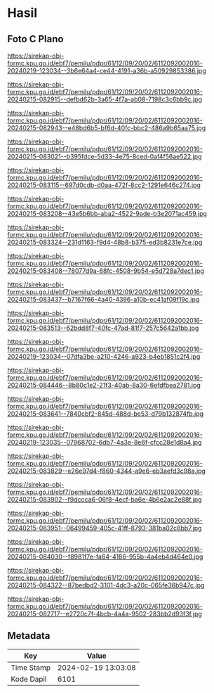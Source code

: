 # Hasil

## Foto C Plano

https://sirekap-obj-formc.kpu.go.id/ebf7/pemilu/pdpr/61/12/09/20/02/6112092002016-20240219-123034--3b6e64a4-ce44-4191-a36b-a50929853386.jpg

https://sirekap-obj-formc.kpu.go.id/ebf7/pemilu/pdpr/61/12/09/20/02/6112092002016-20240215-082915--defbd62b-3a65-4f7a-ab08-7198c3c6bb9c.jpg

https://sirekap-obj-formc.kpu.go.id/ebf7/pemilu/pdpr/61/12/09/20/02/6112092002016-20240215-082943--e48bd6b5-bf6d-40fc-bbc2-486a9b65aa75.jpg

https://sirekap-obj-formc.kpu.go.id/ebf7/pemilu/pdpr/61/12/09/20/02/6112092002016-20240215-083021--b395fdce-5d33-4e75-8ced-0af4f56ae522.jpg

https://sirekap-obj-formc.kpu.go.id/ebf7/pemilu/pdpr/61/12/09/20/02/6112092002016-20240215-083115--697d0cdb-d0aa-472f-8cc2-1291e646c274.jpg

https://sirekap-obj-formc.kpu.go.id/ebf7/pemilu/pdpr/61/12/09/20/02/6112092002016-20240215-083208--43e5b6bb-aba2-4522-9ade-b3e2071ac459.jpg

https://sirekap-obj-formc.kpu.go.id/ebf7/pemilu/pdpr/61/12/09/20/02/6112092002016-20240215-083324--231d1163-f9d4-48b8-b375-ed3b8231e7ce.jpg

https://sirekap-obj-formc.kpu.go.id/ebf7/pemilu/pdpr/61/12/09/20/02/6112092002016-20240215-083408--78077d9a-68fc-4508-9b54-e5d728a7dec1.jpg

https://sirekap-obj-formc.kpu.go.id/ebf7/pemilu/pdpr/61/12/09/20/02/6112092002016-20240215-083437--b7167f66-4a40-4396-a10b-ec41af09f19c.jpg

https://sirekap-obj-formc.kpu.go.id/ebf7/pemilu/pdpr/61/12/09/20/02/6112092002016-20240215-083513--62bdd8f7-40fc-47ad-81f7-257c5642a1bb.jpg

https://sirekap-obj-formc.kpu.go.id/ebf7/pemilu/pdpr/61/12/09/20/02/6112092002016-20240219-123034--07dfa3be-a210-4246-a923-b4eb1851c2f4.jpg

https://sirekap-obj-formc.kpu.go.id/ebf7/pemilu/pdpr/61/12/09/20/02/6112092002016-20240215-084446--8b80c1e2-21f3-40ab-8a30-6efdfbea2781.jpg

https://sirekap-obj-formc.kpu.go.id/ebf7/pemilu/pdpr/61/12/09/20/02/6112092002016-20240215-083641--7840cbf2-845d-488d-be53-d79b132874fb.jpg

https://sirekap-obj-formc.kpu.go.id/ebf7/pemilu/pdpr/61/12/09/20/02/6112092002016-20240219-123035--07968702-6db7-4a3e-8e6f-cfcc28e1d8a4.jpg

https://sirekap-obj-formc.kpu.go.id/ebf7/pemilu/pdpr/61/12/09/20/02/6112092002016-20240215-083829--e26e97d4-f860-4344-a9e6-eb3aefd3c98a.jpg

https://sirekap-obj-formc.kpu.go.id/ebf7/pemilu/pdpr/61/12/09/20/02/6112092002016-20240215-083902--f9dccca6-06f8-4ecf-ba6e-4b6e2ac2e88f.jpg

https://sirekap-obj-formc.kpu.go.id/ebf7/pemilu/pdpr/61/12/09/20/02/6112092002016-20240215-083951--06499459-405c-41ff-8793-381ba02c8bb7.jpg

https://sirekap-obj-formc.kpu.go.id/ebf7/pemilu/pdpr/61/12/09/20/02/6112092002016-20240215-084030--f8981f7e-fa64-4186-955b-4a4eb4d464e0.jpg

https://sirekap-obj-formc.kpu.go.id/ebf7/pemilu/pdpr/61/12/09/20/02/6112092002016-20240215-084322--87bedbd2-3101-4dc3-a20c-065fe36b947c.jpg

https://sirekap-obj-formc.kpu.go.id/ebf7/pemilu/pdpr/61/12/09/20/02/6112092002016-20240215-082717--e2720c7f-4bcb-4a4a-9502-283bb2d93f3f.jpg


## Metadata

| Key        | Value               |
| ---------- | ------------------- |
| Time Stamp | 2024-02-19 13:03:08 |
| Kode Dapil | 6101                |



